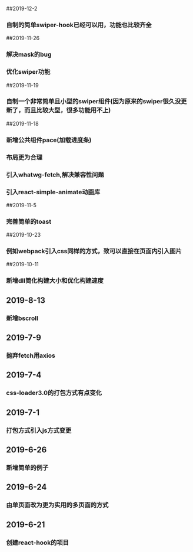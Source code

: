 ##2019-12-2
### 自制的简单swiper-hook已经可以用，功能也比较齐全

##2019-11-26
### 解决mask的bug
### 优化swiper功能

##2019-11-19
### 自制一个非常简单且小型的swiper组件(因为原来的swiper很久没更新了，而且比较大型，很多功能用不上)

##2019-11-18
### 新增公共组件pace(加载进度条)
### 布局更为合理
### 引入whatwg-fetch,解决兼容性问题
### 引入react-simple-animate动画库

##2019-11-5
### 完善简单的toast

##2019-10-23
### 例如webpack引入css同样的方式，致可以直接在页面内引入图片

##2019-10-11
### 新增dll简化构建大小和优化构建速度

## 2019-8-13
### 新增bscroll

## 2019-7-9
### 抛弃fetch用axios

## 2019-7-4
### css-loader3.0的打包方式有点变化

## 2019-7-1
### 打包方式引入js方式变更

## 2019-6-26
### 新增简单的例子

## 2019-6-24
### 由单页面改为更为实用的多页面的方式

## 2019-6-21
### 创建react-hook的项目
